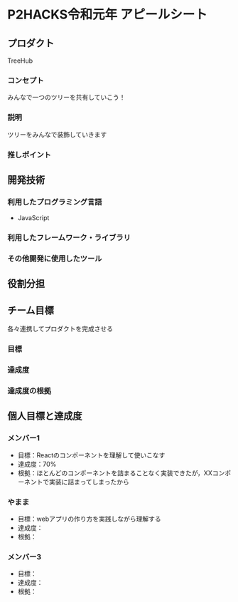# P2HACKS令和元年 アピールシート

## プロダクト
TreeHub
### コンセプト
みんなで一つのツリーを共有していこう！

### 説明
ツリーをみんなで装飾していきます

### 推しポイント


## 開発技術

### 利用したプログラミング言語
- JavaScript

### 利用したフレームワーク・ライブラリ


### その他開発に使用したツール


## 役割分担


## チーム目標
各々連携してプロダクトを完成させる
### 目標


### 達成度


### 達成度の根拠


## 個人目標と達成度

### メンバー1
- 目標：Reactのコンポーネントを理解して使いこなす
- 達成度：70%
- 根拠：ほとんどのコンポーネントを詰まることなく実装できたが，XXコンポーネントで実装に詰まってしまったから

### やまま
- 目標：webアプリの作り方を実践しながら理解する
- 達成度：
- 根拠：

### メンバー3
- 目標：
- 達成度：
- 根拠：
